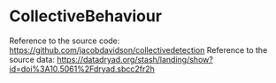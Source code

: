 # CollectiveBehaviour

Reference to the source code: https://github.com/jacobdavidson/collectivedetection
Reference to the source data: https://datadryad.org/stash/landing/show?id=doi%3A10.5061%2Fdryad.sbcc2fr2h
